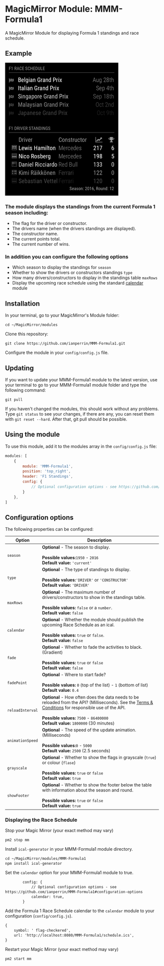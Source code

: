 # MagicMirror Module: MMM-Formula1
A MagicMirror Module for displaying Formula 1 standings and race schedule.

## Example

![](.github/example.png)

### The module displays the standings from the current Formula 1 season including:
* The flag for the driver or constructor.
* The drivers name (when the drivers standings are displayed).
* The constructor name.
* The current points total.
* The current number of wins.

### In addition you can configure the following options
* Which season to display the standings for `season`
* Whether to show the drivers or constructors standings `type`
* How many drivers/constructors to display in the standings table `maxRows`
* Display the upcoming race schedule using the standard [calendar](https://github.com/MichMich/MagicMirror/tree/develop/modules/default/calendar) module


## Installation

In your terminal, go to your MagicMirror's Module folder:
````
cd ~/MagicMirror/modules
````

Clone this repository:
````
git clone https://github.com/ianperrin/MMM-Formula1.git
````

Configure the module in your `config/config.js` file.

## Updating

If you want to update your MMM-Formula1 module to the latest version, use your terminal to go to your MMM-Formula1 module folder and type the following command:

````
git pull
```` 

If you haven't changed the modules, this should work without any problems. 
Type `git status` to see your changes, if there are any, you can reset them with `git reset --hard`. After that, git pull should be possible.

## Using the module

To use this module, add it to the modules array in the `config/config.js` file:
````javascript
modules: [
    {
        module: 'MMM-Formula1',
        position: 'top_right',
        header: 'F1 Standings',
        config: {
            // Optional configuration options - see https://github.com/ianperrin/MMM-Formula1#configuration-options
        }
    },
]
````

## Configuration options

The following properties can be configured:


<table width="100%">
    <!-- why, markdown... -->
    <thead>
        <tr>
            <th>Option</th>
            <th width="100%">Description</th>
        </tr>
    <thead>
    <tbody>
        <tr>
            <td><code>season</code></td>
            <td><b>Optional</b> - The season to display.<br>
                <br><b>Possible values:</b><code>1950</code> - <code>2016</code>
                <br><b>Default value:</b> <code>'current'</code>
            </td>
        </tr>
        <tr>
            <td><code>type</code></td>
            <td><b>Optional</b> - The type of standings to display.<br>
                <br><b>Possible values:</b><code>'DRIVER'</code> or <code>'CONSTRUCTOR'</code>
                <br><b>Default value:</b> <code>'DRIVER'</code>
            </td>
        </tr>
        <tr>
            <td><code>maxRows</code></td>
            <td><b>Optional</b> - The maximum number of drivers/constructors to show in the standings table.<br>
                <br><b>Possible values:</b> <code>false</code> or a <code>number</code>.
                <br><b>Default value:</b> <code>false</code>
            </td>
        </tr>
        <tr>
            <td><code>calendar</code></td>
            <td><b>Optional</b> - Whether the module should publish the upcoming Race Schedule as an ical.<br>
                <br><b>Possible values:</b> <code>true</code> or <code>false</code>.
                <br><b>Default value:</b> <code>false</code>
            </td>
        </tr>
        <tr>
            <td><code>fade</code></td>
            <td><b>Optional</b> - Whether to fade the activities to black. (Gradient)<br>
                <br><b>Possible values:</b> <code>true</code> or <code>false</code>
                <br><b>Default value:</b> <code>false</code>
            </td>
        </tr>
        <tr>
            <td><code>fadePoint</code></td>
            <td><b>Optional</b> - Where to start fade?<br>
                <br><b>Possible values:</b> <code>0</code> (top of the list) - <code>1</code> (bottom of list)
                <br><b>Default value:</b> <code>0.4</code>
            </td>
        </tr>
        <tr>
            <td><code>reloadInterval</code></td>
            <td><b>Optional</b> - How often does the data needs to be reloaded from the API? (Milliseconds). See the <a href="http://ergast.com/mrd/terms/">Terms &amp; Conditions</a> for responsible use of the API.<br>
                <br><b>Possible values:</b> <code>7500</code> - <code>86400000</code>
                <br><b>Default value:</b> <code>1800000</code> (30 minutes)
            </td>
        </tr>
        <tr>
            <td><code>animationSpeed</code></td>
            <td><b>Optional</b> - The speed of the update animation. (Milliseconds)<br>
                <br><b>Possible values:</b><code>0</code> - <code>5000</code>
                <br><b>Default value:</b> <code>2500</code> (2.5 seconds)
            </td>
        </tr>
        <tr>
            <td><code>grayscale</code></td>
            <td><b>Optional</b> - Whether to show the flags in grayscale (<code>true</code>) or colour (<code>flase</code>)<br>
                <br><b>Possible values:</b> <code>true</code> or <code>false</code>
                <br><b>Default value:</b> <code>true</code> 
            </td>
        </tr>
        <tr>
            <td><code>showFooter</code></td>
            <td><b>Optional</b> - Whether to show the footer below the table with information about the season and round.<br>
                <br><b>Possible values:</b> <code>true</code> or <code>false</code>
                <br><b>Default value:</b> <code>true</code> 
            </td>
        </tr>
    </tbody>
</table>

### Displaying the Race Schedule
Stop your Magic Mirror (your exact method may vary)
````
pm2 stop mm
````
Install `ical-generator` in your MMM-Formula1 module directory.
````
cd ~/MagicMirror/modules/MMM-Formula1
npm install ical-generator
````
Set the `calendar` option for your MMM-Formula1 module to true.
````
        config: {
            // Optional configuration options - see https://github.com/ianperrin/MMM-Formula1#configuration-options
            calendar: true,
        }
```` 
Add the Formula 1 Race Schedule calendar to the `calendar` module to your configuration (`config/config.js`).
```
{
    symbol: ' flag-checkered',
    url: 'http://localhost:8080/MMM-Formula1/schedule.ics',
}
```
Restart your Magic Mirror (your exact method may vary)
````
pm2 start mm
````
